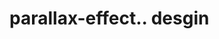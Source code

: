 # parallax-effect.. desgin                                                                                                                                                                                                                                                                                                                                                                                                                                                                                                                                              
